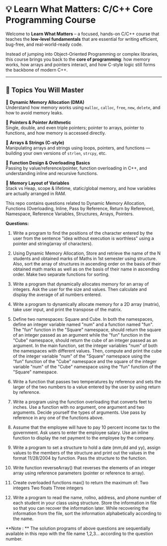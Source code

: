 # 💡 Learn What Matters: C/C++ Core Programming Course

Welcome to **Learn What Matters** – a focused, hands-on C/C++ course that teaches the **low-level fundamentals** that are essential for writing efficient, bug-free, and real-world-ready code.

Instead of jumping into Object-Oriented Programming or complex libraries, this course brings you back to the **core of programming**: how memory works, how arrays and pointers interact, and how C-style logic still forms the backbone of modern C++.

---

## 🚀 Topics You Will Master

🧠 **Dynamic Memory Allocation (DMA)**  
Understand how memory works using `malloc`, `calloc`, `free`, `new`, `delete`, and how to avoid memory leaks.

📍 **Pointers & Pointer Arithmetic**  
Single, double, and even triple pointers; pointer to arrays, pointer to functions, and how memory is accessed directly.

🔢 **Arrays & Strings (C-style)**  
Manipulating arrays and strings using loops, pointers, and functions — building your own versions of `strlen`, `strcpy`, etc.

🔁 **Function Design & Overloading Basics**  
Passing by value/reference/pointer, function overloading in C++, and understanding inline and recursive functions.

🧩 **Memory Layout of Variables**  
Stack vs Heap, scope & lifetime, static/global memory, and how variables are actually arranged in RAM.


This repo contains questions related to Dynamic Memory Allocation, Functions (Overloading, Inline, Pass by Reference, Return by Reference), Namespace, Reference Variables, Structures, Arrays, Pointers.

**Questions:**

1. Write a program to find the positions of the character entered by the user from the sentence "idea without execution is worthless" using a pointer and string(array of characters).


2. Using Dynamic Memory Allocation, Store and retrieve the name of the N students and obtained marks of Maths in 1st semester using structure. Also, sort the array of structures in     ascending order on the basis of their obtained math marks as well as on the basis of their name in ascending order. Make two separate functions for sorting.
 
3. Write a program that dynamically allocates memory for an array of integers. Ask the user for the size and values. Then calculate and display the average of all numbers entered.


4. Write a program to dynamically allocate memory for a 2D array (matrix), take user input, and print the transpose of the matrix.

  
5. Define two namespaces: Square and Cube. In both the namespaces, define an integer variable named "num" and a function named "fun". The "fun" function in the "Square" namespace, should return the square of an integer passed as an argument while the "fun" function in the "Cube" namespace, should return the cube of an integer passed as an argument. In the main function, set the integer variables "num" of both the namespaces with different values. Then, compute and print the cube of the integer variable "num" of the "Square" namespace using the "fun" function of the "Cube" namespace and the square of the integer variable "num" of the "Cube" namespace using the "fun" function of the "Square" namespace.

6. Write a function that passes two temperatures by reference and sets the larger of the two numbers to a value entered by the user by using return by reference.

7. Write a program using the function overloading that converts feet to inches. Use a function with no argument, one argument and two arguments. Decide yourself the types of arguments. Use pass by reference in any one of the functions above.

8. Assume that the employee will have to pay 10 percent income tax to the government. Ask users to enter the employee salary. Use an inline function to display the net payment to the   employee by the company.

9.  Write a program to set a structure to hold a date (mm,dd and yy), assign values to the members of the structure and print out the values in the format 11/28/2004 by function. Pass the structure to the function.

10. Write function reverseArray() that reverses the elements of an integer array using reference parameters (pointer or reference to array).

11. Create overloaded functions max() to return the maximum of: 
     Two integers 
     Two floats 
     Three integers

12. Write a program to read the name, rollno, address, and phone number of each student in your class using structure. Store the information in file so that you can recover the information later. While recovering the information from the file, sort the information alphabetically according to the name.

**Note : ** The solution programs of above questions are sequentially available in this repo with the file name 1,2,3... according to the question number.
